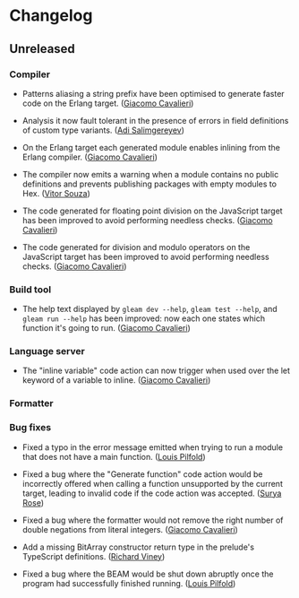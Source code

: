 # Changelog

## Unreleased

### Compiler

- Patterns aliasing a string prefix have been optimised to generate faster code
  on the Erlang target.
  ([Giacomo Cavalieri](https://github.com/giacomocavalieri))

- Analysis it now fault tolerant in the presence of errors in field definitions
  of custom type variants.
  ([Adi Salimgereyev](https://github.com/abs0luty))

- On the Erlang target each generated module enables inlining from the Erlang
  compiler.
  ([Giacomo Cavalieri](https://github.com/giacomocavalieri))

- The compiler now emits a warning when a module contains no public definitions
  and prevents publishing packages with empty modules to Hex.
  ([Vitor Souza](https://github.com/vit0rr))

- The code generated for floating point division on the JavaScript target has
  been improved to avoid performing needless checks.
  ([Giacomo Cavalieri](https://github.com/giacomocavalieri))

- The code generated for division and modulo operators on the JavaScript target
  has been improved to avoid performing needless checks.
  ([Giacomo Cavalieri](https://github.com/giacomocavalieri))

### Build tool

- The help text displayed by `gleam dev --help`, `gleam test --help`, and
  `gleam run --help` has been improved: now each one states which function it's
  going to run.
  ([Giacomo Cavalieri](https://github.com/giacomocavalieri))

### Language server

- The "inline variable" code action can now trigger when used over the let
  keyword of a variable to inline.
  ([Giacomo Cavalieri](https://github.com/giacomocavalieri))

### Formatter

### Bug fixes

- Fixed a typo in the error message emitted when trying to run a module that
  does not have a main function.
  ([Louis Pilfold](https://github.com/lpil))

- Fixed a bug where the "Generate function" code action would be incorrectly
  offered when calling a function unsupported by the current target, leading to
  invalid code if the code action was accepted.
  ([Surya Rose](https://github.com/GearsDatapacks))

- Fixed a bug where the formatter would not remove the right number of double
  negations from literal integers.
  ([Giacomo Cavalieri](https://github.com/giacomocavalieri))

- Add a missing BitArray constructor return type in the prelude's TypeScript
  definitions.
  ([Richard Viney](https://github.com/richard-viney))

- Fixed a bug where the BEAM would be shut down abruptly once the program had
  successfully finished running.
  ([Louis Pilfold](https://github.com/lpil))

